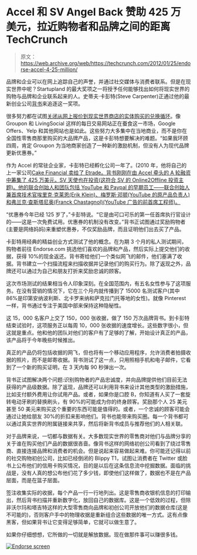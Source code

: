 # Accel 和 SV Angel Back 赞助 425 万美元，拉近购物者和品牌之间的距离 TechCrunch

> 原文：<https://web.archive.org/web/https://techcrunch.com/2012/01/25/endorse-accel-4-25-million/>

品牌和企业可以在网上追踪自己的声誉，并通过社交媒体与消费者联系。但是在现实世界中呢？Startupland 的最大奖项之一将授予任何能够找出如何将现实世界的购物与品牌和企业联系起来的人。史蒂夫·卡彭特(Steve Carpenter)正通过他的最新创业公司[背书](https://web.archive.org/web/20221210035106/https://www.endorse.com/)来追逐这一奖项。

很多努力都在试图[关闭从网上报价到现实世界商店的实体购买的兑换循环](https://web.archive.org/web/20221210035106/https://beta.techcrunch.com/2011/07/24/redemption-loop-local-commerce/)。像 Groupon 和 LivingSocial 这样的每日交易网站正在蚕食这一市场，Google Offers、Yelp 和其他网站也是如此。这些努力大多集中在当地商业，而不是你在全国性零售商那里购买的大品牌产品，这是卡彭特想要解决的难题。“如果我环顾四周，肯定 Groupon 为当地商家创造了一种新的激励机制，但没有人为现代品牌更新优惠券。”

作为 Accel 的常驻企业家，卡彭特已经孵化公司一年了。(2010 年，他将自己的上一家公司[Cake Financial 卖给了 Etrade。背书刚刚在由 Accel 牵头的 A 轮融资中筹集了 425 万美元，SV 天使也在投资(这符合 SV 的 Online2Offline 投资主题)。他的联合创始人和团队包括 YouTube 和 Paypal 的早期员工——联合创始人兼首席技术官埃里克·克莱恩(Erik Klein)、梅罗斯·邓顿(YouTube 的原产品负责人)和弗兰克·查斯塔尼奥(Franck Chastagnol)(YouTube 广告的前首席工程师)。](https://web.archive.org/web/20221210035106/https://beta.techcrunch.com/2010/01/14/cake-financial-acquired-etrade/)

“优惠券今年已经 125 岁了，”卡彭特说。“它是由可口可乐的第一任首席执行官设计的——这是一次免费试用。优惠券的机制没有改变。”背书正试图通过奖励购物者(主要是网络妈妈)来重塑优惠券，不仅奖励品牌，而且证明他们出去买了产品。

卡彭特用经典的精益创业方式测试了他的概念。在为期 3 个月的私人测试期间，购物者前往 Endorse.com 挑选他们喜欢的品牌和产品，然后实际上提交他们的收据，获得 10%的现金返还。背书寄给他们一个类似网飞的邮件，他们塞满了收据。背书建立一个扫描流程来扫描收据并记录他们的购买行为。除了返现之外，品牌还可以通过为自己和朋友打折来奖励忠诚的顾客。

这次市场测试的结果相当令人印象深刻。在全国范围内，有五名女性参与了这项服务。在没有营销的情况下，它在三个月内就传播到了 15000 名测试客户(其中 86%是印第安纳波利斯、北卡罗来纳和萨克拉门托等地的女性)。就像 Pinterest 一样，背书通过专注于美国中部来保持这种隐秘性。

这 15，000 名客户上交了 150，000 张收据，做了 150 万次品牌背书。到卡彭特结束试验时，这项服务正以每周 10，000 张收据的速度增长。这些数字很小，但这就是重点。他和他的团队对他们的客户有了足够的了解，开始设计真正的产品，该产品将于今年晚些时候推出。

真正的产品仍将包括收据的网飞，但也将有一个移动应用程序，允许消费者拍摄收据的照片，而不是邮寄收据。背书测试了这一点，只用照相手机和电子邮件，它看到了一个新的购买证明，在 3 天内每 90 秒弹出一次。

背书正试图解决两个问题:识别购物者的产品忠诚度，并向品牌提供他们目前无法获得的产品级数据。除了返现，品牌还可以利用背书来设计其他类型的激励措施，比如支付额外费用让你试用产品。或者，如果你是口腔 B，你知道有人买了一套旋转电动牙刷的替换刷头，有 90%的可能成为你的终身顾客。奖励那个人 25 美元甚至 50 美元来购买这个重要的东西可能是值得的。或者，一个忠诚的顾客可能会通过让她给朋友 30%的折扣来影响他们。背书也能带来购买圈。每一个背书都可以通过真实世界的附属链接来共享，然后将新背书成员与推荐他们的人相关联。

对于品牌来说，一切都与数据有关。大多数现实世界的零售商对他们与品牌分享的关于谁在购买他们产品的数据很吝啬。像背书这样的网络初创公司看到了绕过零售商、直接连接品牌和消费者的机会。但是说起来容易做起来难。你可能还记得以前的社交购物初创公司，比如已经倒闭的 Blippy T1，试图让消费者在 Twitter 或脸书上公布他们的信用卡购买情况，目的是以后在这条信息流中挖掘数据。面临的挑战是，没有人真的想公布他们花了多少钱，即使他们这样做了，数据也不是在产品层面，而是在篮子层面。

签注收集实际的收据，每个产品一行一行地列出。这是零售商收银机信息的打印输出，然后背书扫描并重新数字化，放回自己的数据库。这是一个低效的过程，但除非沃尔玛和塔吉特这样的大型零售商向品牌和初创公司开放他们的数据仓库(这是不可能的)，否则客户手中的物理收据是重新组合这些数据的唯一方式。这有点像黑客，但如果背书让它变得足够简单，它就可以做生意了。

如果你仔细想想，它所做的一切就是解放数据。现在做那件事可以赚很多钱。

[![](img/abb3f9d3876a5c192a963b91f1298113.png "Endorse screen")](https://web.archive.org/web/20221210035106/https://beta.techcrunch.com/wp-content/uploads/2012/01/endorse-screen.jpg)